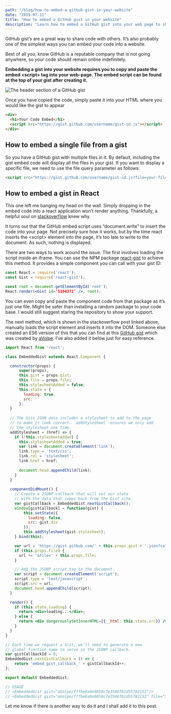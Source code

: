 ```yaml
---
path: "/blog/how-to-embed-a-github-gist-in-your-website"
date: "2019-07-11"
title: "How to embed a GitHub gist in your website"
description: "Learn how to embed a GitHub gist into your web page to share code. This article also covers embedding a Github gist in React"
---
```


GitHub gist’s are a great way to share code with others. It’s also probably one of the simplest ways you can embed your code into a website.

Best of all you, know GitHub is a reputable company that is not going anywhere, so your code should remain online indefinitely.

**Embedding a gist into your website requires you to copy and paste the embed \<script> tag into your web-page. The embed script can be found at the top of your gist after creating it.**

![The header section of a GitHub gist](https://thesaasdev-blog.cdn.prismic.io/thesaasdev-blog/ea0c441e0d3d98fa2ee042ac8cf9612bb2a36984_github-gist-embed.png)

Once you have copied the code, simply paste it into your HTML where you would like the gist to appear

```html
<div>
  <h1>Your Code Embed</h1>
  <script src="https://gist.github.com/username/gist-id.js"></script>
</div>
```

## How to embed a single file from a gist

So you have a GitHub gist with multiple files in it. By default, including the gist embed code will display all the files in your gist. If you want to display a specific file, we need to use the file query parameter as follows:

```html
<script src="https://gist.github.com/username/gist-id.js?file=your-file-name.js"></script>
```

## How to embed a gist in React

This one left me banging my head on the wall. Simply dropping in the embed code into a react application won’t render anything. Thankfully, a helpful soul on [stackoverflow](https://stackoverflow.com/questions/30429361/how-to-embed-a-gist-using-reactjs) knew why.

It turns out that the GitHub embed script uses “document.write” to insert the code into your page. Not precisely sure how it works, but by the time react inserts the \<script> element into the page, it’s too late to write to the document. As such, nothing is displayed.

There are two ways to work around the issue. The first involves loading the script inside an iframe. You can use the NPM package [react-gist](https://github.com/tleunen/react-gist) to achieve this method. It provides a simple component you can call with your gist ID:

```jsx
const React = require('react');
const Gist = require('react-gist');

const root = document.getElementById('root');
React.render(<Gist id=’5104372’ />, root);
```

You can even copy and paste the component code from that package as it’s just one file. Might be safer than installing a random package to your code base. I would still suggest staring the repository to show your support.

The next method, which is shown in the stackoverflow post linked above, manually loads the script element and inserts it into the DOM. Someone else created an ES6 version of this that you can find at this [GitHub gist](https://gist.github.com/aVolpe/b364a8fcd10f1ba833d97e9ab278f42c) which was created by [aVolpe](https://gist.github.com/aVolpe). I’ve also added it below just for easy reference.

```jsx
import React from 'react';

class EmbeddedGist extends React.Component {

  constructor(props) {
      super(props);
      this.gist = props.gist;
      this.file = props.file;
      this.stylesheetAdded = false;
      this.state = {
        loading: true,
        src: ''
      };
  }
    
  // The Gist JSON data includes a stylesheet to add to the page
  // to make it look correct. `addStylesheet` ensures we only add
  // the stylesheet one time.
  addStylesheet = (href) => {
    if (!this.stylesheetAdded) {
      this.stylesheetAdded = true;
      var link = document.createElement('link');
      link.type = 'text/css';
      link.rel = 'stylesheet';
      link.href = href;
  
      document.head.appendChild(link);
    }
  }
  
  componentDidMount() {
    // Create a JSONP callback that will set our state
    // with the data that comes back from the Gist site
    var gistCallback = EmbeddedGist.nextGistCallback();
    window[gistCallback] = function(gist) {
        this.setState({
          loading: false,
          src: gist.div
        });
        this.addStylesheet(gist.stylesheet);
    }.bind(this);

    var url = 'https://gist.github.com/' + this.props.gist + '.json?callback=' + gistCallback;
    if (this.props.file) {
      url += '&file=' + this.props.file;
    }

    // Add the JSONP script tag to the document.
    var script = document.createElement('script');
    script.type = 'text/javascript';
    script.src = url;
    document.head.appendChild(script);
  }

  render() {
    if (this.state.loading) {
      return <div>loading...</div>;
    } else {
      return <div dangerouslySetInnerHTML={{__html: this.state.src}} />;
    }
  }
}

// Each time we request a Gist, we’ll need to generate a new
// global function name to serve as the JSONP callback.
var gistCallbackId = 0;
EmbeddedGist.nextGistCallback = () => {
    return 'embed_gist_callback_' + gistCallbackId++;
};

export default EmbeddedGist;

// USAGE
// <EmbeddedGist gist="aVolpe/fffbe6a9e9858c7e3546fb1d55782152"/>
// <EmbeddedGist gist="aVolpe/fffbe6a9e9858c7e3546fb1d55782152" file="SetUtils.java"/>
```

Let me know if there is another way to do it and I shall add it to this post.